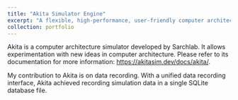 ```yaml
---
title: "Akita Simulator Engine"
excerpt: "A flexible, high-performance, user-friendly computer architecture simulator engine<br/><img src='/images/akita.jpg'>"
collection: portfolio
---
```


Akita is a computer architecture simulator developed by Sarchlab. It allows experimentation with new ideas in computer architecture. Please refer to its documentation for more information: https://akitasim.dev/docs/akita/.

My contribution to Akita is on data recording. With a unified data recording interface, Akita achieved recording simulation data in a single SQLite database file.